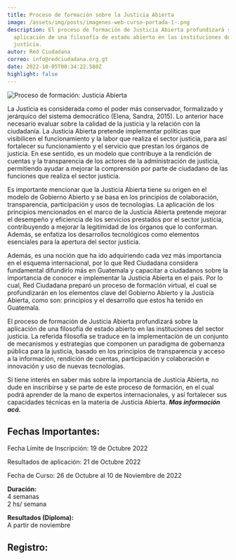 ```yaml
---
title: Proceso de formación sobre la Justicia Abierta
image: /assets/img/posts/imagenes-web-curso-portada-1-.png
description: El proceso de formación de Justicia Abierta profundizará sobre la
  aplicación de una filosofía de estado abierto en las instituciones del sector
  justicia.
autor: Red Ciudadana
correo: info@redciudadana.org.gt
date: 2022-10-05T00:34:22.580Z
highlight: false
---
```



![Proceso de formación: Justicia Abierta](/assets/img/posts/01_formación-justicia-abierta_post-.png "Proceso de formación: Justicia Abierta")

La Justicia es considerada como el poder más conservador, formalizado y jerárquico del sistema democrático (Elena, Sandra, 2015). Lo anterior hace necesario evaluar sobre la calidad de la justicia y la relación con la ciudadanía. La Justicia Abierta pretende implementar políticas que visibilicen el funcionamiento y la labor que realiza el sector justicia, para así fortalecer su funcionamiento y el servicio que prestan los órganos de justicia. En ese sentido, es un modelo que contribuye a la rendición de cuentas y la transparencia de los actores de la administración de justicia, permitiendo ayudar a mejorar la comprensión por parte de ciudadano de las funciones que realiza el sector justicia. 

Es importante mencionar que la Justicia Abierta tiene su origen en el modelo de Gobierno Abierto y se basa en los principios de colaboración, transparencia, participación y usos de tecnologías. La aplicación de los principios mencionados en el marco de la Justicia Abierta pretende mejorar el desempeño y eficiencia de los servicios prestados por el sector justicia, contribuyendo a mejorar la legitimidad de los órganos que lo conforman. Además, se enfatiza los desarrollos tecnológicos como elementos esenciales para la apertura del sector justicia. 

Además, es una noción que ha ido adquiriendo cada vez más importancia en el esquema internacional, por lo que Red Ciudadana considera fundamental difundirlo más en Guatemala y capacitar a ciudadanos sobre la importancia de conocer e implementar la Justicia Abierta en el país. Por lo cual, Red Ciudadana preparó un proceso de formación virtual, el cual se profundizarán en los elementos clave del Gobierno Abierto y la Justicia Abierta, como son: principios y el desarrollo que estos ha tenido en Guatemala. 

El proceso de formación de Justicia Abierta profundizará sobre la aplicación de una filosofía de estado abierto en las instituciones del sector justicia. La referida filosofía se traduce en la implementación de un conjunto de mecanismos y estrategias que componen un paradigma de gobernanza pública para la justicia, basado en los principios de transparencia y acceso a la información, rendición de cuentas, participación y colaboración e innovación y uso de nuevas tecnologías.

Si tiene interés en saber más sobre la importancia de Justicia Abierta, no dude en inscribirse y se parte de este proceso de formación, en el cual podrá aprender de la mano de expertos internacionales, y así fortalecer sus capacidades técnicas en la materia de Justicia Abierta. ***Mas información acá.***

## Fechas Importantes:

Fecha Límite de Inscripción: 19 de Octubre 2022

Resultados de aplicación: 21 de Octubre 2022

Fecha de Curso: 26 de Octubre al 10 de Noviembre de 2022

**Duración:**\
4 semanas\
2 hs/ semana

**Resultados (Diploma):**\
A partir de noviembre



## R﻿egistro: